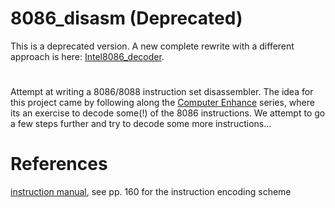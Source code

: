 # 8086_disasm (Deprecated)
This is a deprecated version. A new complete rewrite with a different approach is here: [Intel8086_decoder](https://github.com/xtxyTge2/Intel8086_decoder).


#
Attempt at writing a 8086/8088 instruction set disassembler. The idea for this project came by following along the [Computer Enhance](https://www.computerenhance.com/) series, where its an exercise
to decode some(!) of the 8086 instructions. We attempt to go a few steps further and try to decode some more instructions...

# References
[instruction manual](https://edge.edx.org/c4x/BITSPilani/EEE231/asset/8086_family_Users_Manual_1_.pdf), see pp. 160 for the instruction encoding scheme
